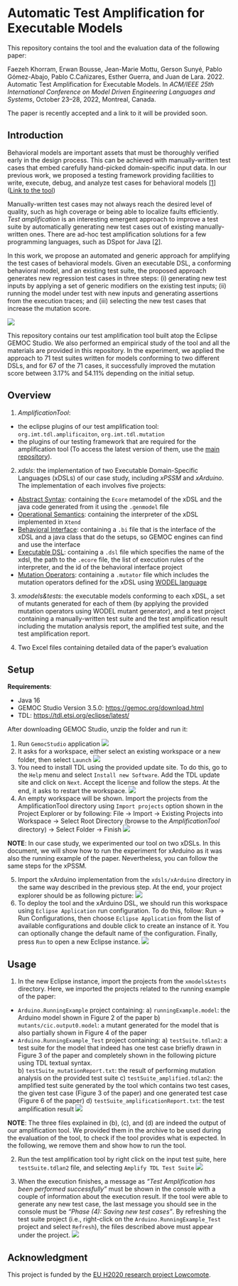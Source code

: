 # Automatic Test Amplification for Executable Models
This repository contains the tool and the evaluation data of the following paper:

Faezeh Khorram, Erwan Bousse, Jean-Marie Mottu, Gerson Sunyé, Pablo Gómez-Abajo, Pablo C.Cañizares, Esther Guerra, and Juan de Lara. 2022. Automatic Test Amplification for Executable Models. In *ACM/IEEE 25th International Conference on Model Driven Engineering Languages and Systems*, October 23–28, 2022, Montreal, Canada.

The paper is recently accepted and a link to it will be provided soon.

## Introduction
Behavioral models are important assets that must be thoroughly verified early in the design process. This can be achieved with manually-written test cases that embed carefully hand-picked domain-specific input data. 
In our previous work, we proposed a testing framework providing facilities to write, execute, debug, and analyze test cases for behavioral models [[1]](https://hal.archives-ouvertes.fr/hal-03723920) ([Link to the tool](https://gitlab.univ-nantes.fr/naomod/faezeh-public/xtdl))

Manually-written test cases may not always reach the desired level of quality, such as high coverage or being able to localize faults efficiently. *Test amplification* is an interesting emergent approach to improve a test suite by automatically generating new test cases out of existing manually-written ones. 
There are ad-hoc test amplification solutions for a few programming languages, such as DSpot for Java [[2]](https://github.com/STAMP-project/dspot/).

In this work, we propose an automated and generic approach for amplifying the test cases of behavioral models. Given an executable DSL, a conforming behavioral model, and an existing test suite, the proposed approach generates new regression test cases in three steps: 
(i) generating new test inputs by applying a set of generic modifiers on the existing test inputs; 
(ii) running the model under test with new inputs and generating assertions from the execution traces; and 
(iii) selecting the new test cases that increase the mutation score. 

![](/Screenshots/Overview.jpg)

This repository contains our test amplification tool built atop the Eclipse GEMOC Studio.
We also performed an empirical study of the tool and all the materials are provided in this repository. In the experiment, we applied the approach to 71 test suites written for models conforming to two different DSLs, and for 67 of the 71 cases, it successfully improved the mutation score between 3.17% and 54.11% depending on the initial setup.

## Overview
1.	*AmplificationTool*: 
- the eclipse plugins of our test amplification tool: `org.imt.tdl.amplificaiton`, `org.imt.tdl.mutation`
- the plugins of our testing framework that are required for the amplification tool (To access the latest version of them, use the [main repository](https://gitlab.univ-nantes.fr/naomod/faezeh-public/xtdl)).
2.	*xdsls*: the implementation of two Executable Domain-Specific Languages (xDSLs) of our case study, including *xPSSM* and *xArduino*. The implementation of each involves five projects:

- <u>Abstract Syntax</u>: containing the `Ecore` metamodel of the xDSL and the java code generated from it using the `.genmodel` file
- <u>Operational Semantics</u>: containing the interpreter of the xDSL implemented in `Xtend`
- <u>Behavioral Interface</u>: containing a `.bi` file that is the interface of the xDSL and a java class that do the setups, so GEMOC engines can find and use the interface 
- <u>Executable DSL</u>: containing a `.dsl` file which specifies the name of the xdsl, the path to the `.ecore` file, the list of execution rules of the interpreter, and the id of the behavioral interface project
- <u>Mutation Operators</u>: containing a `.mutator` file which includes the mutation operators defined for the xDSL using [WODEL language](https://gomezabajo.github.io/Wodel/)

3.	*xmodels&tests*: the executable models conforming to each xDSL, a set of mutants generated for each of them (by applying the provided mutation operators using WODEL mutant generator), and a test project containing a manually-written test suite and the test amplification result including the mutation analysis report, the amplified test suite, and the test amplification report.

4.	Two Excel files containing detailed data of the paper’s evaluation

## Setup
**Requirements**: 
- Java 16
- GEMOC Studio Version 3.5.0: https://gemoc.org/download.html
- TDL: https://tdl.etsi.org/eclipse/latest/

After downloading GEMOC Studio, unzip the folder and run it:
1.	Run `GemocStudio` application
![](/Screenshots/runGemoc.png)
2.	It asks for a workspace, either select an existing workspace or a new folder, then select `Launch`
![](/Screenshots/selectWorkspace.png)
3.	You need to install TDL using the provided update site. To do this, go to the `Help` menu and select `Install new Software`. Add the TDL update site and click on `Next`. Accept the license and follow the steps. At the end, it asks to restart the workspace.
 ![](/Screenshots/installTDL.png)
4.	An empty workspace will be shown. Import the projects from the AmplificationTool directory using `Import projects` option shown in the Project Explorer or by following: File -> Import -> Existing Projects into Workspace -> Select Root Directory (browse to the *AmplificationTool* directory) -> Select Folder -> Finish
  ![](/Screenshots/importProjects.png)
  
**NOTE**: In our case study, we experimented our tool on two xDSLs. In this document, we will show how to run the experiment for xArduino as it was also the running example of the paper. Nevertheless, you can follow the same steps for the xPSSM.

5.	Import the xArduino implementation from the `xdsls/xArduino` directory in the same way described in the previous step. At the end, your project explorer should be as following picture:
![](/Screenshots/projectExplorer.png)
6.	To deploy the tool and the xArduino DSL, we should run this workspace using `Eclipse Application` run configuration. To do this, follow: Run -> Run Configurations, then choose `Eclipse Application` from the list of available configurations and double click to create an instance of it. You can optionally change the default name of the configuration. Finally, press `Run` to open a new Eclipse instance.
![](/Screenshots/runConfiguration.png)

## Usage
1.	In the new Eclipse instance, import the projects from the `xmodels&tests` directory. Here, we imported the projects related to the running example of the paper:
- `Arduino.RunningExample` project containing:
a)	`runningExample.model`: the Arduino model shown in Figure 2 of the paper
b)	`mutants/cic.output0.model`: a mutant generated for the model that is also partially shown in Figure 4 of the paper
- 	`Arduino.RunningExample_Test` project containing:
a)	`testSuite.tdlan2`: a test suite for the model that indeed has one test case briefly drawn in Figure 3 of the paper and completely shown in the following picture using TDL textual syntax.  
b)	`testSuite_mutationReport.txt`: the result of performing mutation analysis on the provided test suite
c)	`testSuite_amplified.tdlan2`: the amplified test suite generated by the tool which contains two test cases, the given test case (Figure 3 of the paper) and one generated test case (Figure 6 of the paper)
d)	`testSuite_amplificationReport.txt`: the test amplification result
![](/Screenshots/importModel%26tests.png)

**NOTE**: The three files explained in (b), (c), and (d) are indeed the output of our amplification tool. We provided them in the archive to be used during the evaluation of the tool, to check if the tool provides what is expected. In the following, we remove them and show how to run the tool.

2.	Run the test amplification tool by right click on the input test suite, here `testSuite.tdlan2` file, and selecting `Amplify TDL Test Suite`
![](/Screenshots/runAmplification.png)

3.	When the execution finishes, a message as *“Test Amplification has been performed successfully”* must be shown in the console with a couple of information about the execution result. If the tool were able to generate any new test case, the last message you should see in the console must be *“Phase (4): Saving new test cases”*. By refreshing the test suite project (i.e., right-click on the `Arduino.RunningExample_Test` project and select `Refresh`), the files described above must appear under the project.
![](/Screenshots/amplificationResult.png)

## Acknowledgment
This project is funded by the [EU H2020 research project Lowcomote](https://www.lowcomote.eu/).
